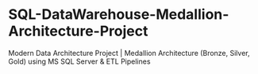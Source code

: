 # SQL-DataWarehouse-Medallion-Architecture-Project
Modern Data Architecture Project | Medallion Architecture (Bronze, Silver, Gold) using MS SQL Server &amp; ETL Pipelines
